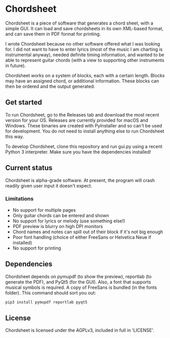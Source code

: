 # Chordsheet
Chordsheet is a piece of software that generates a chord sheet, with a simple GUI.
It can load and save chordsheets in its own XML-based format, and can save them in PDF format for printing.

I wrote Chordsheet because no other software offered what I was looking for. I did not want to have to enter lyrics (most of the music I am charting is instrumental anyway), needed definite timing information, and wanted to be able to represent guitar chords (with a view to supporting other instruments in future).

Chordsheet works on a system of blocks, each with a certain length. Blocks may have an assigned chord, or additional information. These blocks can then be ordered and the output generated. 

## Get started
To run Chordsheet, go to the Releases tab and download the most recent version for your OS. Releases are currently provided for macOS and Windows. These binaries are created with PyInstaller and so can't be used for development. You do not need to install anything else to run Chordsheet this way.

To develop Chordsheet, clone this repository and run gui.py using a recent Python 3 interpreter. Make sure you have the dependencies installed!

## Current status
Chordsheet is alpha-grade software. At present, the program will crash readily given user input it doesn't expect. 

### Limitations
- No support for multiple pages
- Only guitar chords can be entered and shown
- No support for lyrics or melody (use something else!)
- PDF preview is blurry on high DPI monitors
- Chord names and notes can spill out of their block if it's not big enough
- Poor font handling (choice of either FreeSans or Helvetica Neue if installed)
- No support for printing

## Dependencies
Chordsheet depends on pymupdf (to show the preview), reportlab (to generate the PDF), and PyQt5 (for the GUI).
Also, a font that supports musical symbols is required. A copy of FreeSans is bundled (in the fonts folder).
This command should sort you out:
```bash
pip3 install pymupdf reportlab pyqt5
```

## License
Chordsheet is licensed under the AGPLv3, included in full in 'LICENSE'.
